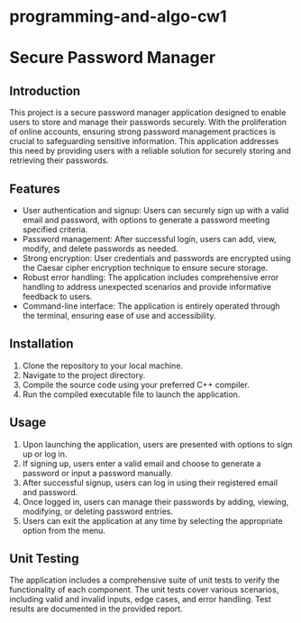 # programming-and-algo-cw1

# Secure Password Manager

## Introduction
This project is a secure password manager application designed to enable users to store and manage their passwords securely. With the proliferation of online accounts, ensuring strong password management practices is crucial to safeguarding sensitive information. This application addresses this need by providing users with a reliable solution for securely storing and retrieving their passwords.

## Features
- User authentication and signup: Users can securely sign up with a valid email and password, with options to generate a password meeting specified criteria.
- Password management: After successful login, users can add, view, modify, and delete passwords as needed.
- Strong encryption: User credentials and passwords are encrypted using the Caesar cipher encryption technique to ensure secure storage.
- Robust error handling: The application includes comprehensive error handling to address unexpected scenarios and provide informative feedback to users.
- Command-line interface: The application is entirely operated through the terminal, ensuring ease of use and accessibility.

## Installation
1. Clone the repository to your local machine.
2. Navigate to the project directory.
3. Compile the source code using your preferred C++ compiler.
4. Run the compiled executable file to launch the application.

## Usage
1. Upon launching the application, users are presented with options to sign up or log in.
2. If signing up, users enter a valid email and choose to generate a password or input a password manually.
3. After successful signup, users can log in using their registered email and password.
4. Once logged in, users can manage their passwords by adding, viewing, modifying, or deleting password entries.
5. Users can exit the application at any time by selecting the appropriate option from the menu.

## Unit Testing
The application includes a comprehensive suite of unit tests to verify the functionality of each component. The unit tests cover various scenarios, including valid and invalid inputs, edge cases, and error handling. Test results are documented in the provided report.




